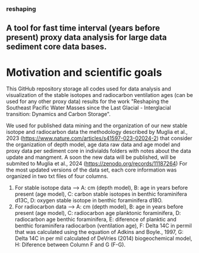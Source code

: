 ### reshaping

## A tool for fast time interval (years before present) proxy data analysis for large data sediment core data bases. 

# Motivation and scientific goals

This GitHub repository storage all codes used for data analysis and visualization of the stable isotopes and radiocarbon ventilation ages (can be used for any other proxy data) results for the work "Reshaping the Southeast Pacific Water Masses since the Last Glacial - Interglacial transition: Dynamics and Carbon Storage".

We used for published data mining and the organization of our new stable isotope and radiocarbon data the methodology described by Muglia et al., 2023 (https://www.nature.com/articles/s41597-023-02024-2) that consider the organization of depth model, age data raw data and age model and proxy data per sediment core in indivialds folders with notes about the data update and mangment. A soon the new data will be published, will be submited to Muglia et al., 2024 (https://zenodo.org/records/11187264)  For the most updated versions of the data set, each core information was organized in two txt files of four columns. 
1. For stable isotope data --> A: cm (depth model), B: age in years before present (age model), C: carbon stable isotopes in benthic foraminifera d13C, D: oxygen stable isotope in benthic foraminifera d18O.
2. For radiocarbon data --> A: cm (depth model), B: age in years before present (age model), C: radiocarbon age planktonic foraminifera, D: radiocarbon age benthic foraminifera, E: diference of planktic and benthic foraminifera radiocarbon (ventilation age), F: Delta 14C in permil that was calculated using the equation of Adkins and Boyle., 1997, G: Delta 14C in per mil calculated of DeVries (2014) biogeochemical model, H: Diference between Column F and G (F-G).


 

